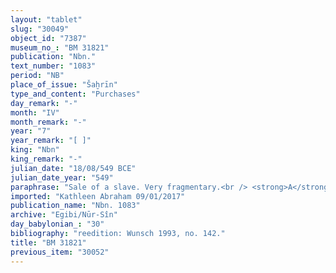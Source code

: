 ```yaml
---
layout: "tablet"
slug: "30049"
object_id: "7387"
museum_no_: "BM 31821"
publication: "Nbn."
text_number: "1083"
period: "NB"
place_of_issue: "Šaḫrīn"
type_and_content: "Purchases"
day_remark: "-"
month: "IV"
month_remark: "-"
year: "7"
year_remark: "[ ]"
king: "Nbn"
king_remark: "-"
julian_date: "18/08/549 BCE"
julian_date_year: "549"
paraphrase: "Sale of a slave. Very fragmentary.<br /> <strong>A</strong>, of his own free will, sells his female slave <strong><sup>f</sup>B</strong> to someone whose name is lost. The purchase price amounts to 57 shekels of silver. Rest broken off.<br /> &nbsp;<br /> <strong>A</strong> = Madān-&scaron;umu-iddin/Nergal-zēra-ibni; <strong><sup>f</sup>B</strong> = <sup>f</sup>Gudād&icirc;tu"
imported: "Kathleen Abraham 09/01/2017"
publication_name: "Nbn. 1083"
archive: "Egibi/Nūr-Sîn"
day_babylonian_: "30"
bibliography: "reedition: Wunsch 1993, no. 142."
title: "BM 31821"
previous_item: "30052"
---
```

